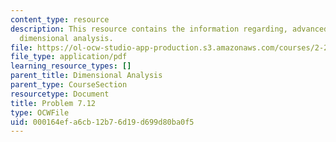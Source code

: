 ```yaml
---
content_type: resource
description: This resource contains the information regarding, advanced fluid mechanics,
  dimensional analysis.
file: https://ol-ocw-studio-app-production.s3.amazonaws.com/courses/2-25-advanced-fluid-mechanics-fall-2013/000164efa6cb12b76d19d699d80ba0f5_MIT2_25F13_Shapi7.12_Prob.pdf
file_type: application/pdf
learning_resource_types: []
parent_title: Dimensional Analysis
parent_type: CourseSection
resourcetype: Document
title: Problem 7.12
type: OCWFile
uid: 000164ef-a6cb-12b7-6d19-d699d80ba0f5
---
```

